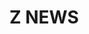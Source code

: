 ﻿<!--
{
  "scripts": {
    "docker:dev:build": "docker build --target development -t z-news-dev .",
    "docker:dev:start": "npm run docker:dev:build && docker run -it --rm -p 3000:3000 -p 9229:9229 --name z-news-dev-container z-news-dev",
    "docker:dev:logs": "docker logs -f z-news-dev-container",
    "docker:dev:stop": "docker stop z-news-dev-container || true",
    "docker:dev:restart": "npm run docker:dev:stop && npm run docker:dev:start",
    "docker:prod:build": "docker build --target production -t z-news-prod .",
    "docker:prod:start": "npm run docker:prod:build && docker run -d --name z-news-prod-container -p 3000:3000 z-news-prod",
    "docker:prod:logs": "docker logs -f z-news-prod-container",
    "docker:prod:stop": "docker stop z-news-prod-container && docker rm z-news-prod-container || true",
    "docker:prod:restart": "npm run docker:prod:stop && npm run docker:prod:start",
    "docker:compose:up": "docker-compose -f docker-compose.yml up -d --build",
    "docker:compose:down": "docker-compose -f docker-compose.yml down",
    "docker:compose:logs": "docker-compose -f docker-compose.yml logs -f"
  }
}

{
  "version": 2,
  "builds": [
    {
      "src": "dist/index.js",
      "use": "@vercel/node"
    }
  ],
  "routes": [
    {
      "src": "/api/(.*)",
      "dest": "dist/index.js"
    },
    {
      "src": "/uploads/(.*)",
      "dest": "dist/index.js"
    },
    {
      "src": "/health",
      "dest": "dist/index.js"
    },
    {
      "src": "/(.*)",
      "dest": "dist/index.js"
    }
  ],
  "functions": {
    "dist/index.js": {
      "includeFiles": "public/dist/**"
    }
  }
}
-->

# Z NEWS
